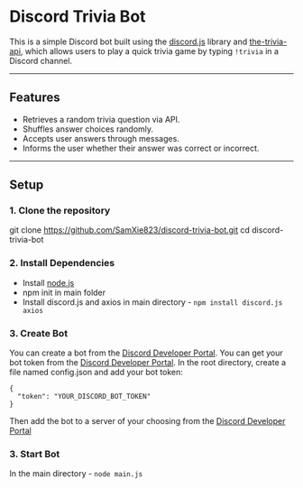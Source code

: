# Discord Trivia Bot

This is a simple Discord bot built using the [discord.js](https://discord.js.org/) library and [the-trivia-api](https://the-trivia-api.com/), which allows users to play a quick trivia game by typing `!trivia` in a Discord channel.

---

 ## Features

- Retrieves a random trivia question via API.
- Shuffles answer choices randomly.
- Accepts user answers through messages.
- Informs the user whether their answer was correct or incorrect.

---

## Setup

### 1. Clone the repository

git clone https://github.com/SamXie823/discord-trivia-bot.git
cd discord-trivia-bot

### 2. Install Dependencies

- Install [node.js](https://nodejs.org/en)
- npm init in main folder
- Install discord.js and axios in main directory - `npm install discord.js axios`

### 3. Create Bot

You can create a bot from the [Discord Developer Portal](https://discord.com/developers/). 
You can get your bot token from the [Discord Developer Portal](https://discord.com/developers/). 
In the root directory, create a file named config.json and add your bot token:

```
{
  "token": "YOUR_DISCORD_BOT_TOKEN"
}
```

Then add the bot to a server of your choosing from the [Discord Developer Portal](https://discord.com/developers/)

### 3. Start Bot
In the main directory - `node main.js`

